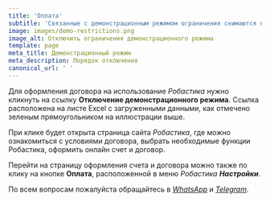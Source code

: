 ```yaml
---
title: 'Оплата'
subtitle: 'Связанные с демонстрационным режимом ограничения снимаются при заключении договора'
image: images/demo-restrictions.png
image_alt: Отключить ограничения демонстрационного режима
template: page
meta_title: Демонстрационный режим
meta_description: Порядок отключения
canonical_url: ' '
---
```

Для оформления договора на использование *Робастика* нужно кликнуть на ссылку **Отключение демонстрационного режима**. Ссылка расположена на листе Excel с загруженными данными, как отмечено зеленым прямоугольником на иллюстрации выше.

При клике будет открыта страница сайта *Робастика*, где можно ознакомиться с условиями договора, выбрать необходимые функции Робастика, оформить онлайн счет и договор.

Перейти на страницу оформления счета и договора можно также по клику на кнопке **Оплата**, расположенной в меню *Робастика* ***Настройки***.

По всем вопросам пожалуйста обращайтесь в *[WhatsApp](https://wa.me/message/YRGCZNRS7UEAM1)* и *[Telegram](t.me/RobastikRu)*.
